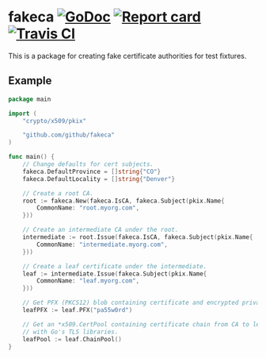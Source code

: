 # fakeca [![GoDoc](https://godoc.org/github.com/github/fakeca?status.svg)](http://godoc.org/github.com/github/fakeca) [![Report card](https://goreportcard.com/badge/github.com/github/fakeca)](https://goreportcard.com/report/github.com/github/fakeca) [![Travis CI](https://travis-ci.org/github/fakeca.svg?branch=master)](https://travis-ci.org/github/fakeca)

This is a package for creating fake certificate authorities for test fixtures.

## Example

```go
package main

import (
	"crypto/x509/pkix"

	"github.com/github/fakeca"
)

func main() {
	// Change defaults for cert subjects.
	fakeca.DefaultProvince = []string{"CO"}
	fakeca.DefaultLocality = []string{"Denver"}

	// Create a root CA.
	root := fakeca.New(fakeca.IsCA, fakeca.Subject(pkix.Name{
		CommonName: "root.myorg.com",
	}))

	// Create an intermediate CA under the root.
	intermediate := root.Issue(fakeca.IsCA, fakeca.Subject(pkix.Name{
		CommonName: "intermediate.myorg.com",
	}))

	// Create a leaf certificate under the intermediate.
	leaf := intermediate.Issue(fakeca.Subject(pkix.Name{
		CommonName: "leaf.myorg.com",
	}))

	// Get PFX (PKCS12) blob containing certificate and encrypted private key.
	leafPFX := leaf.PFX("pa55w0rd")

	// Get an *x509.CertPool containing certificate chain from CA to leaf for use
	// with Go's TLS libraries.
	leafPool := leaf.ChainPool()
}

```

